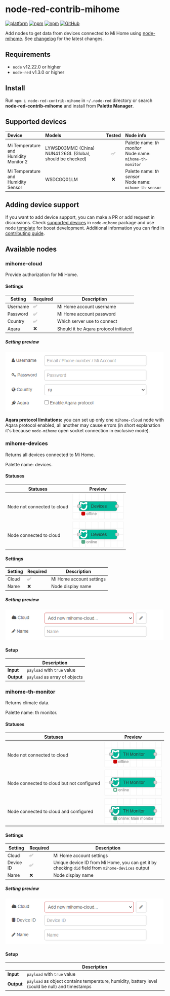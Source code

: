 # node-red-contrib-mihome

[![platform](https://img.shields.io/badge/platform-Node--RED-red?style=flat-square)](https://nodered.org)
[![npm](https://img.shields.io/npm/v/node-red-contrib-mihome?style=flat-square)](https://www.npmjs.com/package/node-red-contrib-mihome)
[![npm](https://img.shields.io/npm/dw/node-red-contrib-mihome?style=flat-square)](https://www.npmjs.com/package/node-red-contrib-mihome)
[![GitHub](https://img.shields.io/github/license/BOOMER74/node-red-contrib-mihome?style=flat-square)](https://github.com/BOOMER74/node-red-contrib-mihome/blob/master/LICENSE)

Add nodes to get data from devices connected to Mi Home using [node-mihome](https://github.com/maxinminax/node-mihome). See [changelog](CHANGELOG.md) for the latest changes.

## Requirements

* `node` v12.22.0 or higher
* `node-red` v1.3.0 or higher

## Install

Run `npm i node-red-contrib-mihome` in `~/.node-red` directory or search **node-red-contrib-mihome** and install from **Palette Manager**.

## Supported devices

| Device | Models | Tested | Node info |
| :----- | :----- | :----: | :-------- |
| Mi Temperature and<br>Humidity Monitor 2 | LYWSD03MMC (China)<br>NUN4126GL (Global, should be checked) | ✅ | Palette name: _th monitor_<br>Node name: `mihome-th-monitor` |
| Mi Temperature and<br>Humidity Sensor | WSDCGQ01LM | ❌ | Palette name: _th sensor_<br>Node name: `mihome-th-sensor` |

## Adding device support

If you want to add device support, you can make a PR or add request in discussions. Check [supported devices](https://github.com/maxinminax/node-mihome/blob/master/DEVICES.md) in `node-mihome` package and use node [template](nodes/template) for boost development. Additional information you can find in [contributing guide](CONTRIBUTING.md).

## Available nodes

### mihome-cloud

Provide authorization for Mi Home.

#### Settings

| Setting | Required | Description |
| ------- | -------- | ----------- |
| Username | ✅ | Mi Home account username |
| Password | ✅ | Mi Home account password |
| Country | ✅ | Which server use to connect |
| Aqara | ❌ | Should it be Aqara protocol  initiated |

##### Setting preview

![mihome-cloud](images/cloud-settings.png)

**Aqara protocol limitations:** you can set up only one `mihome-cloud` node with Aqara protocol enabled, all another may cause errors (in short explanation it's because `node-mihome` open socket connection in exclusive mode).

### mihome-devices

Returns all devices connected to Mi Home.

Palette name: devices.

#### Statuses

| Statuses | Preview |
| -------- | ------- |
| Node not connected to cloud | ![mihome-devices](images/devices-offline.png) |
| Node connected to cloud | ![mihome-devices](images/devices-online.png) |

#### Settings

| Setting | Required | Description |
| ------- | -------- | ----------- |
| Cloud | ✅ | Mi Home account settings |
| Name | ❌ | Node display name |

##### Setting preview

![mihome-devices](images/devices-settings.png)

#### Setup

|     | Description |
| --- | ----------- |
| **Input** | `payload` with `true` value |
| **Output** | `payload` as array of objects |

### mihome-th-monitor

Returns climate data.

Palette name: th monitor.

#### Statuses

| Statuses | Preview |
| -------- | ------- |
| Node not connected to cloud | ![mihome-th-monitor](images/th-monitor-offline.png) |
| Node connected to cloud but not configured | ![mihome-th-monitor](images/th-monitor-online-not-configured.png) |
| Node connected to cloud and configured | ![mihome-th-monitor](images/th-monitor-online-configured.png) |

#### Settings

| Setting | Required | Description |
| ------- | -------- | ----------- |
| Cloud | ✅ | Mi Home account settings |
| Device ID | ✅ | Unique device ID from Mi Home, you can get it by checking `did` field from `mihome-devices` output |
| Name | ❌ | Node display name |

##### Setting preview

![mihome-th-monitor](images/th-monitor-settings.png)

#### Setup

|     | Description                   |
| --- | ----------------------------- |
| **Input** | `payload` with `true` value |
| **Output** | `payload` as object contains temperature, humidity, battery level (could be null) and timestamps |
